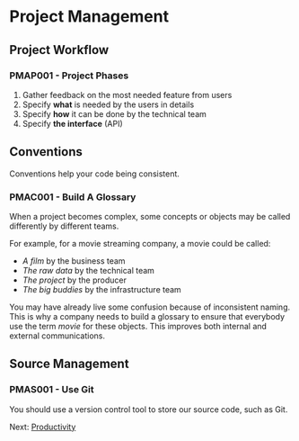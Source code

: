 # Project Management

## Project Workflow

### PMAP001 - Project Phases

1. Gather feedback on the most needed feature from users
1. Specify __what__ is needed by the users in details
1. Specify __how__ it can be done by the technical team
1. Specify __the interface__ (API)

## Conventions

Conventions help your code being consistent.

### PMAC001 - Build A Glossary

When a project becomes complex, some concepts or objects may be called differently by different teams.

For example, for a movie streaming company, a movie could be called:

- _A film_ by the business team
- _The raw data_ by the technical team
- _The project_ by the producer
- _The big buddies_ by the infrastructure team

You may have already live some confusion because of inconsistent naming.
This is why a company needs to build a glossary to ensure that everybody use the term _movie_ for these objects.
This improves both internal and external communications.

## Source Management

### PMAS001 - Use Git

You should use a version control tool to store our source code, such as Git.

Next: [Productivity](topics/productivity.md)
